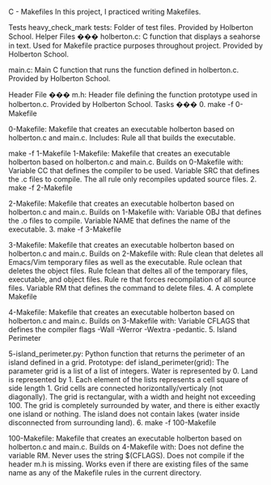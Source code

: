 C - Makefiles In this project, I practiced writing Makefiles.

Tests heavy_check_mark tests: Folder of test files. Provided by Holberton School. Helper Files ��� holberton.c: C function that displays a seahorse in text. Used for Makefile practice purposes throughout project. Provided by Holberton School.

main.c: Main C function that runs the function defined in holberton.c. Provided by Holberton School.

Header File ��� m.h: Header file defining the function prototype used in holberton.c. Provided by Holberton School. Tasks ��� 0. make -f 0-Makefile

0-Makefile: Makefile that creates an executable holberton based on holberton.c and main.c. Includes: Rule all that builds the executable.

make -f 1-Makefile
1-Makefile: Makefile that creates an executable holberton based on holberton.c and main.c. Builds on 0-Makefile with: Variable CC that defines the compiler to be used. Variable SRC that defines the .c files to compile. The all rule only recompiles updated source files. 2. make -f 2-Makefile

2-Makefile: Makefile that creates an executable holberton based on holberton.c and main.c. Builds on 1-Makefile with: Variable OBJ that defines the .o files to compile. Variable NAME that defines the name of the executable. 3. make -f 3-Makefile

3-Makefile: Makefile that creates an executable holberton based on holberton.c and main.c. Builds on 2-Makefile with: Rule clean that deletes all Emacs/Vim temporary files as well as the executable. Rule oclean that deletes the object files. Rule fclean that deltes all of the temporary files, executable, and object files. Rule re that forces recompilation of all source files. Variable RM that defines the command to delete files. 4. A complete Makefile

4-Makefile: Makefile that creates an executable holberton based on holberton.c and main.c. Builds on 3-Makefile with: Variable CFLAGS that defines the compiler flags -Wall -Werror -Wextra -pedantic. 5. Island Perimeter

5-island_perimeter.py: Python function that returns the perimeter of an island defined in a grid. Prototype: def island_perimeter(grid): The parameter grid is a list of a list of integers. Water is represented by 0. Land is represented by 1. Each element of the lists represents a cell square of side length 1. Grid cells are connected horizontally/verticaly (not diagonally). The grid is rectangular, with a width and height not exceeding 100. The grid is completely surrounded by water, and there is either exactly one island or nothing. The island does not contain lakes (water inside disconnected from surrounding land). 6. make -f 100-Makefile

100-Makefile: Makefile that creates an executable holberton based on holberton.c and main.c. Builds on 4-Makefile with: Does not define the variable RM. Never uses the string $(CFLAGS). Does not compile if the header m.h is missing. Works even if there are existing files of the same name as any of the Makefile rules in the current directory.
